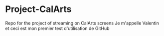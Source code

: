 # Project-CalArts
Repo for the project of streaming on CalArts screens
Je m'appelle Valentin et ceci est mon premier test d'utilisation de GitHub
